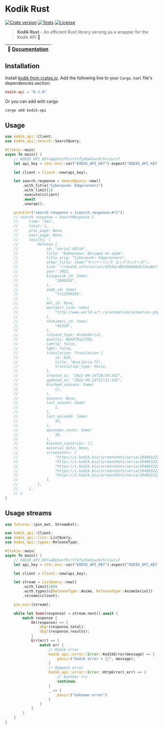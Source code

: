 # Kodik Rust

<a href="https://crates.io/crates/kodik-api"><img src="https://img.shields.io/crates/v/kodik-api?style=flat-square&logo=rust" alt="Crate version"></a>
<a href="https://github.com/negezor/kodik-api-rust/actions/workflows/main.yml"><img src="https://img.shields.io/github/actions/workflow/status/negezor/kodik-api-rust/main.yml?style=flat-square&logo=github&label=Tests" alt="Tests"></a>
<a href="https://github.com/negezor/kodik-api-rust/blob/main/LICENSE"><img src="https://img.shields.io/badge/license-MIT-informational?style=flat-square" alt="License"></a>

> **Kodik Rust** - An efficient Rust library serving as a wrapper for the Kodik API 🦾

| 📖 [Documentation](https://docs.rs/kodik-api)  |
| ------------------------------------------ |

## Installation

Install [kodik from crates.io](https://crates.io/crates/kodik-api). Add the following line to your `Cargo.toml` file's dependencies section:

```toml
kodik-api = "0.1.0"
```

Or you can add with cargo

```sh
cargo add kodik-api
```

## Usage

```rs
use kodik_api::Client;
use kodik_api::search::SearchQuery;

#[tokio::main]
async fn main() {
    // KODIK_API_KEY=q8p5vnf9crt7xfyzke4iwc6r5rvsurv7
    let api_key = std::env::var("KODIK_API_KEY").expect("KODIK_API_KEY is not set");

    let client = Client::new(api_key);

    let search_response = SearchQuery::new()
        .with_title("Cyberpunk: Edgerunners")
        .with_limit(1)
        .execute(&client)
        .await
        .unwrap();

    println!("search response = {search_response:#?}");
    // search response = SearchResponse {
    //     time: "3ms",
    //     total: 1,
    //     prev_page: None,
    //     next_page: None,
    //     results: [
    //         Release {
    //             id: "serial-45534",
    //             title: "Киберпанк: Бегущие по краю",
    //             title_orig: "Cyberpunk: Edgerunners",
    //             other_title: Some("サイバーパンク エッジランナーズ"),
    //             link: "//kodik.info/serial/45534/d8619e900d122ea8eff8b55891b09bac/720p",
    //             year: 2022,
    //             kinopoisk_id: Some(
    //                 "2000102",
    //             ),
    //             imdb_id: Some(
    //                 "tt12590266",
    //             ),
    //             mdl_id: None,
    //             worldart_link: Some(
    //                 "http://www.world-art.ru/animation/animation.php?id=10534",
    //             ),
    //             shikimori_id: Some(
    //                 "42310",
    //             ),
    //             release_type: AnimeSerial,
    //             quality: WebDlRip720p,
    //             camrip: false,
    //             lgbt: false,
    //             translation: Translation {
    //                 id: 610,
    //                 title: "AniLibria.TV",
    //                 translation_type: Voice,
    //             },
    //             created_at: "2022-09-14T10:54:34Z",
    //             updated_at: "2022-09-23T22:31:33Z",
    //             blocked_seasons: Some(
    //                 {},
    //             ),
    //             seasons: None,
    //             last_season: Some(
    //                 1,
    //             ),
    //             last_episode: Some(
    //                 10,
    //             ),
    //             episodes_count: Some(
    //                 10,
    //             ),
    //             blocked_countries: [],
    //             material_data: None,
    //             screenshots: [
    //                 "https://i.kodik.biz/screenshots/seria/104981222/1.jpg",
    //                 "https://i.kodik.biz/screenshots/seria/104981222/2.jpg",
    //                 "https://i.kodik.biz/screenshots/seria/104981222/3.jpg",
    //                 "https://i.kodik.biz/screenshots/seria/104981222/4.jpg",
    //                 "https://i.kodik.biz/screenshots/seria/104981222/5.jpg",
    //             ],
    //         },
    //     ],
    // }
}
```

## Usage streams

```rs
use futures::{pin_mut, StreamExt};

use kodik_api::Client;
use kodik_api::list::ListQuery;
use kodik_api::types::ReleaseType;

#[tokio::main]
async fn main() {
    // KODIK_API_KEY=q8p5vnf9crt7xfyzke4iwc6r5rvsurv7
    let api_key = std::env::var("KODIK_API_KEY").expect("KODIK_API_KEY is not set");

    let client = Client::new(api_key);

    let stream = ListQuery::new()
        .with_limit(100)
        .with_types(&[ReleaseType::Anime, ReleaseType::AnimeSerial])
        .stream(&client);

    pin_mut!(stream);

    while let Some(response) = stream.next().await {
        match response {
            Ok(response) => {
                dbg!(response.total);
                dbg!(response.results);
            }
            Err(err) => {
                match err {
                    // Kodik error
                    kodik_api::error::Error::KodikError(message) => {
                        panic!("kodik error = {}", message);
                    }
                    // Reqwest error
                    kodik_api::error::Error::HttpError(_err) => {
                        // Another try
                        continue;
                    }
                    _ => {
                        panic!("Unknown error")
                    }
                }
            }
        }
    }
}
```
